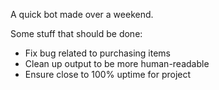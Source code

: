 A quick bot made over a weekend.

Some stuff that should be done:
  * Fix bug related to purchasing items
  * Clean up output to be more human-readable
  * Ensure close to 100% uptime for project
